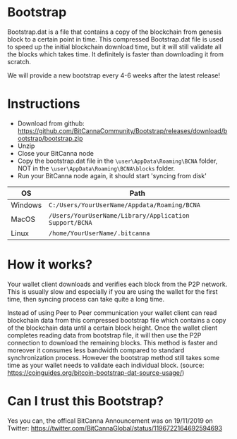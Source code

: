 # Bootstrap
Bootstrap.dat is a file that contains a copy of the blockchain from genesis block to a certain point in time. This compressed Bootstrap.dat file is used to speed up the initial blockchain download time, but it will still validate all the blocks which takes time. 
It definitely is faster than downloading it from scratch.
 
We will provide a new bootstrap every 4-6 weeks after the latest release! 

# Instructions
* Download from github: https://github.com/BitCannaCommunity/Bootstrap/releases/download/bootstrap/bootstrap.zip
* Unzip
* Close your BitCanna node
* Copy the bootstrap.dat file in the `\user\AppData\Roaming\BCNA` folder,  NOT in the `\user\AppData\Roaming\BCNA\blocks` folder.
* Run your BitCanna node again, it should start 'syncing from disk'

| OS | Path |
| ------------ | ------------- |
| Windows | `C:/Users/YourUserName/Appdata/Roaming/BCNA` |
| MacOS | `/Users/YourUserName/Library/Application Support/BCNA` |
| Linux | `/home/YourUserName/.bitcanna` |

# How it works? 
Your wallet client downloads and verifies each block from the P2P network. This is usually slow and especially if you are using the wallet for the first time, then syncing process can take quite a long time.

Instead of using Peer to Peer communication your wallet client can read blockchain data from this compressed bootstrap file which contains a copy of the blockchain data until a certain block height. Once the wallet client completes reading data from bootstrap file, it will then use the P2P connection to download the remaining blocks. This method is faster and moreover it consumes less bandwidth compared to standard synchronization process. However the bootstrap method still takes some time as your wallet needs to validate each individual block. 
(source: https://coinguides.org/bitcoin-bootstrap-dat-source-usage/)

# Can I trust this Bootstrap?
Yes you can, the offical BitCanna Announcement was on 19/11/2019 on Twitter:
https://twitter.com/BitCannaGlobal/status/1196722164692594693
